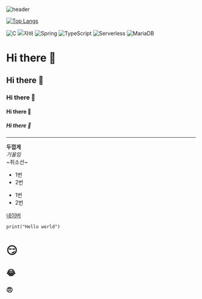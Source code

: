 ![header](https://capsule-render.vercel.app/api?type=waving&color=gradient&text=%20자기%20소개%20&&fontColor=EAEAEA&animation=scaleIn)

[![Top Langs](https://github-readme-stats.vercel.app/api/top-langs/?username=aprinjung)](https://github.com/aprinjung/github-readme-stats)

![C](https://img.shields.io/badge/-C-123456?style=flat-square&logo=C&logoColor=black)
![자바](https://img.shields.io/badge/-자바-007396?style=flat&logo=Java&logoColor=ffffff)
![Spring](https://img.shields.io/badge/-Spring-6DB33F?style=for-the-badge&logo=Spring&logoColor=white)
![TypeScript](https://img.shields.io/badge/-TypeScript-3178C6?style=flat-square&logo=TypeScript&logoColor=white)
![Serverless](https://img.shields.io/badge/-Serverless-FD5750?style=flat-square&logo=Serverless&logoColor=magenta)
![MariaDB](https://img.shields.io/badge/-MariaDB-1F305F?style=flat-square&logo=mariadb&logoColor=white)

# Hi there 👋
## Hi there 👋
### Hi there 👋
#### Hi there 👋
##### Hi there 👋
---
**두껍게**<br>
*기울임*<br>
~취소선~<br>

* 1번
* 2번
- 1번
- 2번

[네이버](naver.com)
```
print("Hello world")
```
# 😏
## 😂
### 😠
